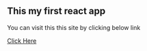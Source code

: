 ## This my first react app

You can visit this this site by clicking below link

[Click Here](https://book-grid.netlify.app)
